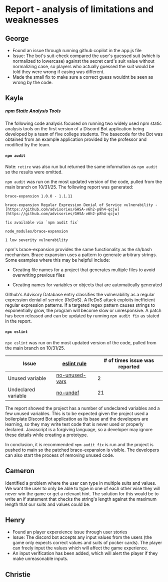 # Report - analysis of limitations and weaknesses

## George
- Found an issue through running github copilot in the app.js file
- Issue: The bot's suit-check compared the user's guessed suit (which is normalized to lowercase) against the secret card's suit value without normalizing case, so players who actually guessed the suit would be told they were wrong if casing was different. 
- Made the small fix to make sure a correct guess wouldnt be seen as wrong by the code.

## Kayla
##### npm Static Analysis Tools

The following code analysis focused on running two widely used npm static analysis tools on the first version of a Discord Bot application being developed by a team of five college students. The basecode for the Bot was obtained from an example application provided by the professor and modified by the team.

#### `npm audit`

Note: `retire` was also run but returned the same information as `npm audit` so the results were omitted.

`npm audit` was run on the most updated version of the code, pulled from the main branch on 10/31/25. The following report was generated:

    brace-expansion 1.0.0 - 1.1.11

    brace-expansion Regular Expression Denial of Service vulnerability - [https://github.com/advisories/GHSA-v6h2-p8h4-qcjw](https://github.com/advisories/GHSA-v6h2-p8h4-qcjw)

    fix available via `npm audit fix`

    node_modules/brace-expansion

    1 low severity vulnerability

npm's brace-expansion provides the same functionality as the sh/bash mechanism. Brace expansion uses a pattern to generate arbitrary strings. Some examples where this may be helpful include:

- Creating file names for a project that generates multiple files to avoid overwriting previous files

- Creating names for variables or objects that are automatically generated

Github's Advisory Database entry classifies the vulnerability as a regular expression denial of service (ReDoS). A ReDoS attack exploits inefficient regular expression patterns. If a targeted regex pattern causes strings to exponentially grow, the program will become slow or unresponsive. A patch has been released and can be updated by running `npm audit fix` as stated in the report.

#### `npx eslint`

`npx eslint` was run on the most updated version of the code, pulled from the main branch on 10/31/25.

| Issue | [eslint rule]([https://eslint.org/docs/latest/rules/](https://eslint.org/docs/latest/rules/)) | # of times issue was reported |
| --- | --- | --- |
| Unused variable | [no-unused-vars]([https://eslint.org/docs/latest/rules/no-unused-vars#rule-details](https://eslint.org/docs/latest/rules/no-unused-vars#rule-details)) | 2 |
| Undeclared variable | [no-undef]([https://eslint.org/docs/latest/rules/no-undef#rule-details](https://eslint.org/docs/latest/rules/no-undef#rule-details)) | 21 |

The report showed the project has a number of undeclared variables and a few unused variables. This is to be expected given the project used a boilerplate Discord Bot application as its base and the developers are learning, so they may write test code that is never used or properly declared. Javascript is a forgiving language, so a developer may ignore these details while creating a prototype.

In conclusion, it is recommended `npm audit fix` is run and the project is pushed to main so the patched brace-expansion is visible. The developers can also start the process of removing unused code.
## Cameron
Identified a problem where the user can type in multiple suits and values. We want the user to only be able to type in one of each other wise they will never win the game or get a relevant hint. The solution for this would be to write an if statement that checks the string's length against the maximum length that our suits and values could be. 

## Henry
- Found an player expereience issue through user stories
- Issue: The discord bot accepts any input values from the users (the game only expects correct values and suits of pocker cards). The player can freely input the values which will affect the game experience.
- An input verification has been added, which will alert the player if they make unreasonable inputs.
  
## Christie

